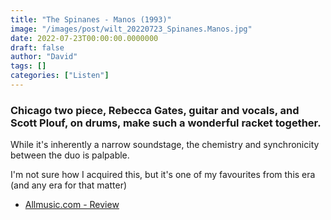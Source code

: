 ```yaml
---
title: "The Spinanes - Manos (1993)"
image: "/images/post/wilt_20220723_Spinanes.Manos.jpg"
date: 2022-07-23T00:00:00.0000000
draft: false
author: "David"
tags: []
categories: ["Listen"]
---
```

### Chicago two piece, Rebecca Gates, guitar and vocals, and Scott Plouf, on drums, make such a wonderful racket together.

 While it's inherently a narrow soundstage, the chemistry and synchronicity between the duo is palpable.

 I'm not sure how I acquired this, but it's one of my favourites from this era (and any era for that matter)

-  [Allmusic.com - Review](https://www.allmusic.com/album/manos-mw0000106992)